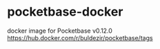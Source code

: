 # pocketbase-docker
docker image for Pocketbase v0.12.0 https://hub.docker.com/r/buldezir/pocketbase/tags
